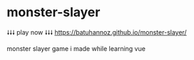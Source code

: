# monster-slayer

🠗🠗🠗 play now 🠗🠗🠗
https://batuhannoz.github.io/monster-slayer/

monster slayer game i made while learning vue

